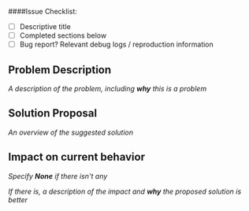 ####Issue Checklist:
- [ ] Descriptive title
- [ ] Completed sections below
- [ ] Bug report? Relevant debug logs / reproduction information

## Problem Description
_A description of the problem, including **why** this is a problem_


## Solution Proposal
_An overview of the suggested solution_


## Impact on current behavior
_Specify **None** if there isn't any_

_If there is, a description of the impact and **why** the proposed solution is better_

